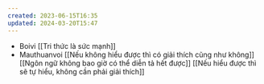 ```yaml
---
created: 2023-06-15T16:35
updated: 2024-03-20T15:47
---
```

- Boivi [[Tri thức là sức mạnh]]
- Mauthuanvoi [[Nếu không hiểu được thì có giải thích cũng như không]] [[Ngôn ngữ không bao giờ có thể diễn tả hết được]] [[Nếu hiểu được thì sẽ tự hiểu, không cần phải giải thích]]